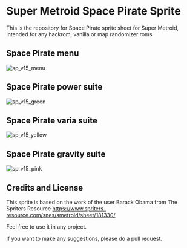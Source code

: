 # Super Metroid Space Pirate Sprite

This is the repository for Space Pirate sprite sheet for Super Metroid, intended for any hackrom, vanilla or map randomizer roms. 

## Space Pirate menu

![sp_v15_menu](https://github.com/user-attachments/assets/bd95d567-832d-490e-9d7a-872015858538)


## Space Pirate power suite

![sp_v15_green](https://github.com/user-attachments/assets/12ff5998-b2e8-4b01-be6a-dd10b01739c9)

## Space Pirate varia suite

![sp_v15_yellow](https://github.com/user-attachments/assets/df5248e9-e09e-4f74-ba0c-11de99521d04)

## Space Pirate gravity suite

![sp_v15_pink](https://github.com/user-attachments/assets/182f78ad-295a-433b-9ef4-6b077991d665)


## Credits and License

This sprite is based on the work of the user Barack Obama from The Spriters Resource
https://www.spriters-resource.com/snes/smetroid/sheet/181330/

Feel free to use it in any project. 

If you want to make any suggestions, please do a pull request.
